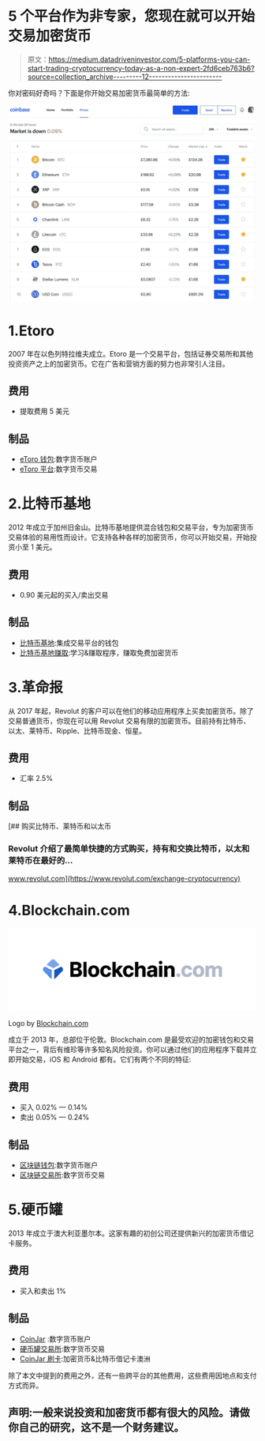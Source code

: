 # 5 个平台作为非专家，您现在就可以开始交易加密货币

> 原文：<https://medium.datadriveninvestor.com/5-platforms-you-can-start-trading-cryptocurrency-today-as-a-non-expert-2fd6ceb763b6?source=collection_archive---------12----------------------->

你对密码好奇吗？下面是你开始交易加密货币最简单的方法:

![](img/7ec798ad9d9ad1db7583b5e2c1cd2129.png)

# 1.Etoro

2007 年在以色列特拉维夫成立。Etoro 是一个交易平台，包括证券交易所和其他投资资产之上的加密货币。它在广告和营销方面的努力也非常引人注目。

## 费用

*   提取费用 5 美元

## 制品

*   [eToro 钱包](https://www.etoro.com/crypto/wallet/):数字货币账户
*   [eToro 平台](https://www.etoro.com/):数字货币交易

# 2.比特币基地

2012 年成立于加州旧金山。比特币基地提供混合钱包和交易平台，专为加密货币交易体验的易用性而设计。它支持各种各样的加密货币，你可以开始交易，开始投资小至 1 美元。

## 费用

*   0.90 美元起的买入/卖出交易

## 制品

*   [比特币基地](https://www.coinbase.com/):集成交易平台的钱包
*   [比特币基地赚取](https://www.coinbase.com/earn):学习&赚取程序，赚取免费加密货币

# 3.革命报

从 2017 年起，Revolut 的客户可以在他们的移动应用程序上买卖加密货币。除了交易普通货币，你现在可以用 Revolut 交易有限的加密货币。目前持有比特币、以太、莱特币、Ripple、比特币现金、恒星。

## 费用

*   汇率 2.5%

## 制品

[](https://www.revolut.com/exchange-cryptocurrency) [## 购买比特币、莱特币和以太币

### Revolut 介绍了最简单快捷的方式购买，持有和交换比特币，以太和莱特币在最好的…

www.revolut.com](https://www.revolut.com/exchange-cryptocurrency) 

# 4.Blockchain.com

![](img/205196423bc1a97247297fc50f175b2e.png)

Logo by [Blockchain.com](http://Blockchain.com)

成立于 2013 年，总部位于伦敦。Blockchain.com 是最受欢迎的加密钱包和交易平台之一，背后有维珍等许多知名风险投资。你可以通过他们的应用程序下载并立即开始交易，iOS 和 Android 都有。它们有两个不同的特征:

## 费用

*   买入 0.02% — 0.14%
*   卖出 0.05% — 0.24%

## 制品

*   [区块链钱包](https://www.blockchain.com/):数字货币账户
*   [区块链交易所](https://exchange.blockchain.com/):数字货币交易

# 5.硬币罐

2013 年成立于澳大利亚墨尔本。这家有趣的初创公司还提供新兴的加密货币借记卡服务。

## 费用

*   买入和卖出 1%

## 制品

*   [CoinJar](https://www.coinjar.com/) :数字货币账户
*   [硬币罐交易所](https://exchange.coinjar.com/):数字货币交易
*   [CoinJar 刷卡](https://www.coinjar.com/au/swipe):加密货币&比特币借记卡澳洲

除了本文中提到的费用之外，还有一些跨平台的其他费用，这些费用因地点和支付方式而异。

## 声明:一般来说投资和加密货币都有很大的风险。请做你自己的研究，这不是一个财务建议。